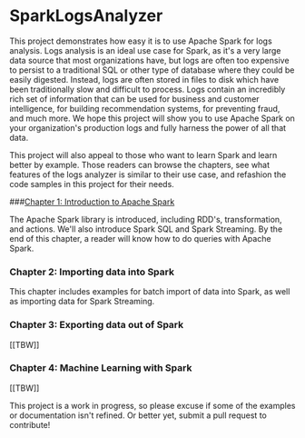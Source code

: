 # SparkLogsAnalyzer

This project demonstrates how easy it is to use Apache Spark for logs analysis.
Logs analysis is an ideal use case for Spark, as it's a very large data source
that most organizations have, but logs are often too expensive to persist
to a traditional SQL or other type of database where they could be easily
digested.  Instead, logs are often stored in files to disk which have been
traditionally slow and difficult to process.  Logs contain an incredibly
rich set of information that can be used for business and customer
intelligence, for building recommendation systems, for preventing fraud,
and much more.  We hope this project will show you to use Apache Spark on
your organization's production logs and fully harness the power of 
all that data.

This project will also appeal to those who want to learn Spark and 
learn better by example.  Those readers can browse the chapters, see
what features of the logs analyzer is similar to their use case, and 
refashion the code samples in this project for their needs.

###[Chapter 1: Introduction to Apache Spark](chapter1/README.md)

The Apache Spark library is introduced, including RDD's, transformation, 
and actions.  We'll also introduce Spark SQL and Spark Streaming.  By the
end of this chapter, a reader will know how to do queries with Apache Spark.

### **Chapter 2: Importing data into Spark**

This chapter includes examples for batch import of data into Spark, 
as well as importing data for Spark Streaming.

### **Chapter 3: Exporting data out of Spark**

[[TBW]]

### Chapter 4: Machine Learning with Spark

[[TBW]]


This project is a work in progress, so please excuse if some of the examples
or documentation isn't refined.  Or better yet, submit a pull request to
contribute!
